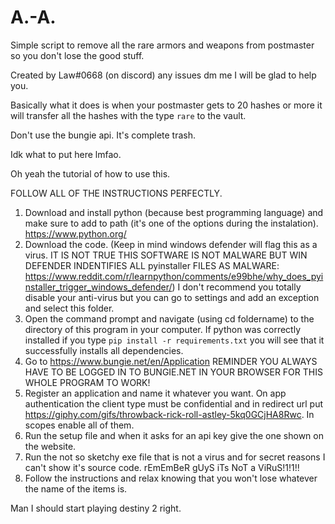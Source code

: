 # A.-A.
Simple script to remove all the rare armors and weapons from postmaster so you don't lose the good stuff.

Created by Law#0668 (on discord) any issues dm me I will be glad to help you.

Basically what it does is when your postmaster gets to 20 hashes or more it will transfer all the hashes with the type `rare` to the vault.

Don't use the bungie api. It's complete trash.

Idk what to put here lmfao.

Oh yeah the tutorial of how to use this.

FOLLOW ALL OF THE INSTRUCTIONS PERFECTLY.

1. Download and install python (because best programming language) and make sure to add to path (it's one of the options during the instalation). https://www.python.org/
2. Download the code. (Keep in mind windows defender will flag this as a virus. IT IS NOT TRUE THIS SOFTWARE IS NOT MALWARE BUT WIN DEFENDER INDENTIFIES ALL pyinstaller FILES AS MALWARE: https://www.reddit.com/r/learnpython/comments/e99bhe/why_does_pyinstaller_trigger_windows_defender/) I don't recommend you totally disable your anti-virus but you can go to settings and add an exception and select this folder.
3. Open the command prompt and navigate (using cd foldername) to the directory of this program in your computer. If python was correctly installed if you type `pip install -r requirements.txt` you will see that it successfully installs all dependencies.
4. Go to https://www.bungie.net/en/Application REMINDER YOU ALWAYS HAVE TO BE LOGGED IN TO BUNGIE.NET IN YOUR BROWSER FOR THIS WHOLE PROGRAM TO WORK!
5. Register an application and name it whatever you want. On app authentication the client type must be confidential and in redirect url put https://giphy.com/gifs/throwback-rick-roll-astley-5kq0GCjHA8Rwc. In scopes enable all of them.
6. Run the setup file and when it asks for an api key give the one shown on the website.
7. Run the not so sketchy exe file that is not a virus and for secret reasons I can't show it's source code. rEmEmBeR gUyS iTs NoT a ViRuS!1!1!!
8. Follow the instructions and relax knowing that you won't lose whatever the name of the items is.

Man I should start playing destiny 2 right.

